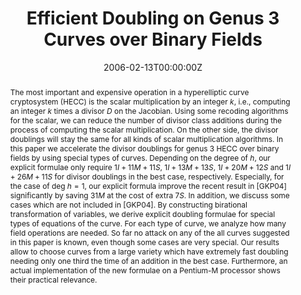---
title: "Efficient Doubling on Genus 3 Curves over Binary Fields"
authors:
- admin
- Thomas Wollinger
- Yumin Wang

date: "2006-02-13T00:00:00Z"
doi: "10.1007/11605805_5"

# Publication type.
# Legend: 0 = Uncategorized; 1 = Conference paper; 2 = Journal article;
# 3 = Preprint / Working Paper; 4 = Report; 5 = Book; 6 = Book section;
# 7 = Thesis; 8 = Patent
publication_types: ["1"]

# Publication name and optional abbreviated publication name.
publication: "*The Cryptographer's Track at the RSA Conference (CT-RSA 2006)*"
publication_short: ""

abstract: The most important and expensive operation in a hyperelliptic curve cryptosystem (HECC) is the scalar multiplication by an integer $k$, i.e., computing an integer $k$ times a divisor $D$ on the Jacobian. Using some recoding algorithms for the scalar, we can reduce the number of divisor class additions during the process of computing the scalar multiplication. On the other side, the divisor doublings will stay the same for all kinds of scalar multiplication algorithms. In this paper we accelerate the divisor doublings for genus 3 HECC over binary fields by using special types of curves. Depending on the degree of $h$, our explicit formulae only require $1I + 11M + 11S$, $1I + 13M + 13S$, $1I + 20M + 12S$ and $1I + 26M + 11S$ for divisor doublings in the best case, respectively. Especially, for the case of deg $h = 1$, our explicit formula improve the recent result in [GKP04] significantly by saving $31M$ at the cost of extra $7S$. In addition, we discuss some cases which are not included in [GKP04]. By constructing birational transformation of variables, we derive explicit doubling formulae for special types of equations of the curve. For each type of curve, we analyze how many field operations are needed. So far no attack on any of the all curves suggested in this paper is known, even though some cases are very special. Our results allow to choose curves from a large variety which have extremely fast doubling needing only one third the time of an addition in the best case. Furthermore, an actual implementation of the new formulae on a Pentium-M processor shows their practical relevance.
---